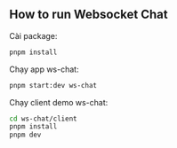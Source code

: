## How to run Websocket Chat
Cài package:
```bash
pnpm install
```

Chạy app ws-chat:
```bash
pnpm start:dev ws-chat
```

Chạy client demo ws-chat:
```bash
cd ws-chat/client
pnpm install
pnpm dev
```
